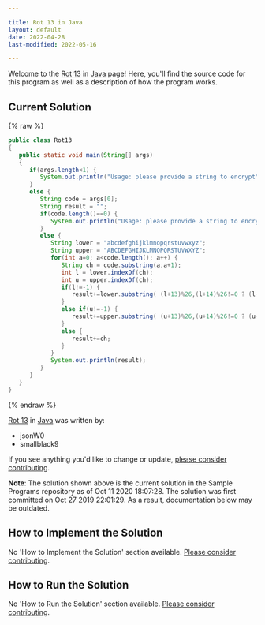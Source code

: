 ```yaml
---

title: Rot 13 in Java
layout: default
date: 2022-04-28
last-modified: 2022-05-16

---
```


Welcome to the [Rot 13](https://sampleprograms.io/projects/rot-13) in [Java](https://sampleprograms.io/languages/java) page! Here, you'll find the source code for this program as well as a description of how the program works.

## Current Solution

{% raw %}

```java
public class Rot13
{
   public static void main(String[] args)
   {
      if(args.length<1) {
         System.out.println("Usage: please provide a string to encrypt");
      }
      else {
         String code = args[0];
         String result = "";
         if(code.length()==0) {
            System.out.println("Usage: please provide a string to encrypt");
         }
         else {
            String lower = "abcdefghijklmnopqrstuvwxyz";
            String upper = "ABCDEFGHIJKLMNOPQRSTUVWXYZ";
            for(int a=0; a<code.length(); a++) {
               String ch = code.substring(a,a+1);
               int l = lower.indexOf(ch);
               int u = upper.indexOf(ch);
               if(l!=-1) {
                  result+=lower.substring( (l+13)%26,(l+14)%26!=0 ? (l+14)%26 : l+14 );
               }
               else if(u!=-1) {
                  result+=upper.substring( (u+13)%26,(u+14)%26!=0 ? (u+14)%26 : u+14 );
               }
               else {
                  result+=ch;
               }
            }
            System.out.println(result);
         }
      }
   }
}
```

{% endraw %}

[Rot 13](https://sampleprograms.io/projects/rot-13) in [Java](https://sampleprograms.io/languages/java) was written by:

- jsonW0
- smallblack9

If you see anything you'd like to change or update, [please consider contributing](https://github.com/TheRenegadeCoder/sample-programs).

**Note**: The solution shown above is the current solution in the Sample Programs repository as of Oct 11 2020 18:07:28. The solution was first committed on Oct 27 2019 22:01:29. As a result, documentation below may be outdated.

## How to Implement the Solution

No 'How to Implement the Solution' section available. [Please consider contributing](https://github.com/TheRenegadeCoder/sample-programs-website).

## How to Run the Solution

No 'How to Run the Solution' section available. [Please consider contributing](https://github.com/TheRenegadeCoder/sample-programs-website).